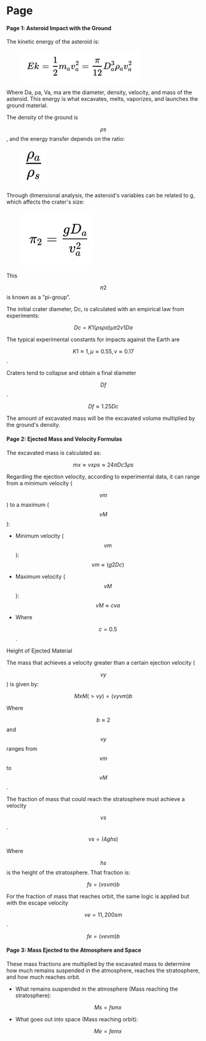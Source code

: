 # Page

#### Page 1: Asteroid Impact with the Ground

The kinetic energy of the asteroid is:

<figure><img src="../.gitbook/assets/image.png" alt=""><figcaption></figcaption></figure>

Where Da, ρa, Va, ma are the diameter, density, velocity, and mass of the asteroid. This energy is what excavates, melts, vaporizes, and launches the ground material.

The density of the ground is

$$ρs​$$, and the energy transfer depends on the ratio:

<figure><img src="../.gitbook/assets/image (1).png" alt="" width="64"><figcaption></figcaption></figure>

Through dimensional analysis, the asteroid's variables can be related to g, which affects the crater's size:

<figure><img src="../.gitbook/assets/image (2).png" alt=""><figcaption></figcaption></figure>

This

$$π2​$$ is known as a "pi-group".

The initial crater diameter, Dc, is calculated with an empirical law from experiments:

$$Dc​=K1​(ρs​ρa​​)μπ2v​1​Da​$$

The typical experimental constants for impacts against the Earth are

$$K1​≈1,μ≈0.55,v≈0.17$$.

Craters tend to collapse and obtain a final diameter

$$Df​$$.

$$Df​≈1.25Dc​$$

The amount of excavated mass will be the excavated volume multiplied by the ground's density.

#### Page 2: Ejected Mass and Velocity Formulas

The excavated mass is calculated as:

$$mx​≈vx​ρs​≈24π​Dc3​ρs​$$

Regarding the ejection velocity, according to experimental data, it can range from a minimum velocity (

$$vm​$$) to a maximum ($$vM​$$):

* Minimum velocity ($$vm​$$): $$vm​≈(​g2Dc​​)$$
* Maximum velocity ($$vM​$$): $$vM​≈cva​$$
*   Where

    $$c=0.5$$.

Height of Ejected Material

The mass that achieves a velocity greater than a certain ejection velocity (

$$vy​$$) is given by:

$$Mx​M(>vy​)​=(vy​vm​​)b$$

Where

$$b≈2$$ and $$vy​$$ ranges from $$vm​$$ to $$vM​$$.

The fraction of mass that could reach the stratosphere must achieve a velocity

$$vs​$$.

$$vs​=(​4ghs​)$$

Where

$$hs​$$ is the height of the stratosphere. That fraction is:

$$fs​=(vs​vm​​)b$$

For the fraction of mass that reaches orbit, the same logic is applied but with the escape velocity

$$ve​=11,200sm​$$.

$$fe​=(ve​vm​​)b$$

#### Page 3: Mass Ejected to the Atmosphere and Space

These mass fractions are multiplied by the excavated mass to determine how much remains suspended in the atmosphere, reaches the stratosphere, and how much reaches orbit.

*   What remains suspended in the atmosphere (Mass reaching the stratosphere):

    $$Ms​=fs​mx​$$
*   What goes out into space (Mass reaching orbit):

    $$Me​=fe​mx​$$
